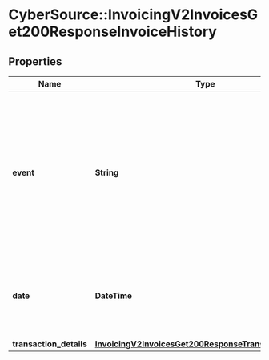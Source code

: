 # CyberSource::InvoicingV2InvoicesGet200ResponseInvoiceHistory

## Properties
Name | Type | Description | Notes
------------ | ------------- | ------------- | -------------
**event** | **String** | The event triggered for the invoice.  Possible values:  - &#x60;UNKNOWN&#x60;  - &#x60;DRAFT&#x60;  - &#x60;CREATE&#x60;  - &#x60;UPDATE&#x60;  - &#x60;SEND&#x60;  - &#x60;RESEND&#x60;  - &#x60;REMINDER&#x60;  - &#x60;PAYMENT&#x60;  - &#x60;CANCEL&#x60;  - &#x60;PENDING&#x60;  - &#x60;REJECTED&#x60;  | [optional] 
**date** | **DateTime** | The date and time when the invoice event was triggered in ISO 8601 format. Format: YYYY-MM-DDThh:mm:ssZ  | [optional] 
**transaction_details** | [**InvoicingV2InvoicesGet200ResponseTransactionDetails**](InvoicingV2InvoicesGet200ResponseTransactionDetails.md) |  | [optional] 


